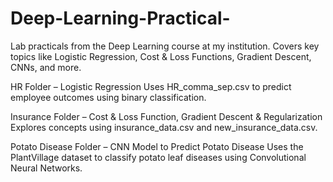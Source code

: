 # Deep-Learning-Practical-
Lab practicals from the Deep Learning course at my institution. Covers key topics like Logistic Regression, Cost & Loss Functions, Gradient Descent, CNNs, and more.

HR Folder – Logistic Regression
Uses HR_comma_sep.csv to predict employee outcomes using binary classification.

Insurance Folder – Cost & Loss Function, Gradient Descent & Regularization
Explores concepts using insurance_data.csv and new_insurance_data.csv.

Potato Disease Folder – CNN Model to Predict Potato Disease
Uses the PlantVillage dataset to classify potato leaf diseases using Convolutional Neural Networks.
